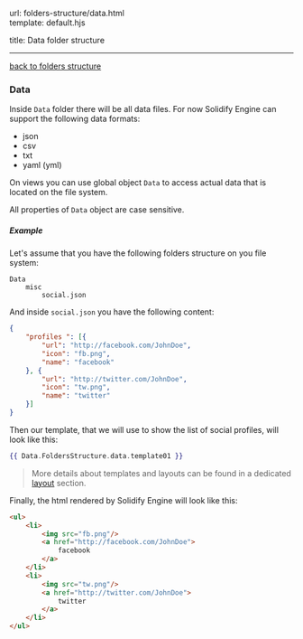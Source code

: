 url:        folders-structure/data.html  
template:   default.hjs

title:      Data folder structure

---

[back to folders structure](/folders-structure.html)

### Data

Inside `Data` folder there will be all data files. For now Solidify Engine can support the following data formats:

- json
- csv
- txt
- yaml (yml)

On views you can use global object `Data` to access actual data that is located on the file system.

All properties of `Data` object are case sensitive.

##### Example

Let's assume that you have the following folders structure on you file system:

```none
Data
    misc
        social.json
```

And inside `social.json` you have the following content:

```json
{
    "profiles ": [{
        "url": "http://facebook.com/JohnDoe",
        "icon": "fb.png",
        "name": "facebook"
    }, {
        "url": "http://twitter.com/JohnDoe",
        "icon": "tw.png",
        "name": "twitter"
    }]
}
```

Then our template, that we will use to show the list of social profiles, will look like this:

```handlebars
{{ Data.FoldersStructure.data.template01 }}
```

> More details about templates and layouts can be found in a dedicated [layout](/folders-structure/layout.html) section.

Finally, the html rendered by Solidify Engine will look like this:

```html
<ul>
    <li>
        <img src="fb.png"/>
        <a href="http://facebook.com/JohnDoe">
            facebook
        </a>
    </li>
    <li>
        <img src="tw.png"/>
        <a href="http://twitter.com/JohnDoe">
            twitter
        </a>
    </li>
</ul>
```

